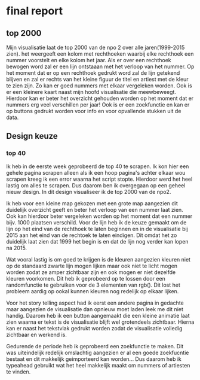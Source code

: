 # final report
## top 2000
Mijn visualisatie laat de top 2000 van de npo 2 over alle jaren(1999-2015 zien). het weergeeft een kolom met rechthoeken waarbij elke rechthoek een nummer voorstelt en elke kolom het jaar. Als er over een rechthoek bewogen word zal er een lijn ontstaaan met het verloop van het nummer. Op het moment dat er op een rechthoek gedrukt word zal de lijn getekend blijven en zal er rechts van het kleine figuur de titel en artiest met de kleur te zien zijn. Zo kan er goed nummers met elkaar vergeleken worden. Ook is er een kleinere kaart naast mijn hoofd visualisatie die meewbeweegt. Hierdoor kan er beter het overzicht gehouden worden op het moment dat er nummers erg veel verschillen per jaar! Ook is er een zoekfunctie en kan er op buttons gedrukt worden voor info en voor opvallende stukken uit de data.
## Design keuze
### top 40
Ik heb in de eerste week geprobeerd de top 40 te scrapen. Ik kon hier een gehele pagina scrapen alleen als ik een hoop pagina's achter elkaar wou scrapen kreeg ik een error waarna het script stopte. Hierdoor werd het heel lastig om alles te scrapen. Dus daarom ben ik overgegaan op een geheel nieuw design. In dit design visualiseer ik de top 2000 van de npo2. 

Ik heb voor een kleine map gekozen met een grote map aangezien dit duidelijk overzicht geeft en beter het verloop van een nummer laat zien. Ook kan hierdoor beter vergeleken worden op het moment dat een nummer bijv. 1000 plaatsen verschild. Voor de lijn heb ik de keuze gemaakt om de lijn op het eind van de rechthoek te laten beginnen en in de visualisatie bij 2015 aan het eind van de rechtoek te laten eindigen. Dit omdat het zo duidelijk laat zien dat 1999 het begin is en dat de lijn nog verder kan lopen na 2015.

Wat vooral lastig is om goed te krijgen is de kleuren aangezien kleuren niet op de standaard zwarte lijn mogen lijken maar ook niet te licht mogen worden zodat ze amper zichtbaar zijn en ook mogen er niet dezelfde kleuren voorkomen. Dit heb ik geprobeerd op te lossen door een randomfunctie te gebruiken voor de 3 elementen van rgb(). Dit lost het probleem aardig op ookal kunnen kleuren nog redelijk op elkaar lijken.

Voor het story telling aspect had ik eerst een andere pagina in gedachte maar aangezien de visualisatie dan opnieuw moet laden leek me dit niet handig. Daarom heb ik een button aangemaakt die een kleine animatie laat zien waarna er tekst is de visualisatie blijft wel grotendeels zichtbaar. Hierna kan er naast het tekstvlak gedrukt worden zodat de visualisatie volledig zichtbaar en werkend is. 

Gedurende de periode heb ik geprobeerd een zoekfunctie te maken. Dit was uiteindelijk redelijk omslachtig aangezien er al een goede zoekfucntie bestaat en dit makkelijk geimporteerd kan worden... Dus daarom heb ik typeahead gebruikt wat het heel makkelijk maakt om nummers of artiesten te vinden.
